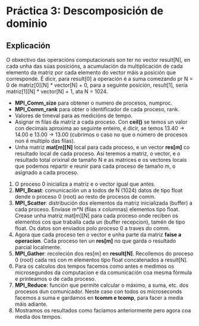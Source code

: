 # Práctica 3: Descomposición de dominio

## Explicación
O obxectivo das operacións computacionais son ter no vector result[N], en cada unha das súas posicións, a acumulación da multiplicación de cada elemento da matriz por cada elemento do vector máis a posición que corresponde. É dicir, para result[0] a operación é a suma comezando pr N = 0 de matriz[0][N] * vector[N] + 0, para a seguinte posición, result[1], sería matriz[1][N] * vector[N] + 1, ata N = 1024.
- **MPI_Comm_size** para obtener o numero de procesos, numproc.
- **MPI_Comm_rank** para obter o identificador de cada proceso, rank.
- Valores de timeval para as medicións de tempo.
- Asignar m filas da matriz a cada proceso. Con **ceil()** se temos un valor con decimais aproxima ao seguinte enteiro, é dicir, se temos 13.40 -> 14.00 e 13.00 -> 13.00 (cubrimos o caso no que o número de procesos non é multiplo das filas).
- Unha matriz **mat[m][N]** local para cada proceso, e un vector **res[m]** co resultado local de cada proceso.
Así teremos a matriz, o vector, e o resultado total orixinal de tamaño N e as matrices e os vectores locais que podemos repartir e reunir para cada proceso de tamaño m, o asignado a cada proceso.

1. O proceso 0 inicializa a matriz e o vector igual que antes.
2. **MPI_Bcast**: comunicación un a todos de N (1024) datos de tipo float dende o proceso 0 (root) ao resto de procesos de comm.
3. **MPI_Scatter**: distribución dos elementos da matriz inicializada (buffer) a cada proceso. Envíase m*N (filas x columnas) elementos tipo float. Crease unha matriz mat[m][N] para cada proceso onde reciben os elementos cos que traballa cada un (buffer recepcion), tamén de tipo float. Os datos son enviados polo proceso 0 a traves do comm.
4. Agora que cada proceso ten o vector e unha parte da matriz **faise a operacion**. Cada proceso ten un **res[m]** no que garda o resultado parcial localmente.
5. **MPI_Gather**: recoleción dos res[m] en **result[N]**. Recollemos do proceso 0 (root) cada res con m elementos tipo float concatenados a result[N].
6. Para os calculos dos tempos facemos como antes e medimos os microsegundos da computacion e da comunicación coa mesma fórmula e printeamos o de cada proceso. 
7. **MPI_Reduce**: función que permite calcular o máximo, a suma, etc. dos procesos dun comunicador. Neste caso con todos os microseconds facemos a suma e gardamos en **tcomm e tcomp**, para facer a media máis adiante.
8. Mostramos os resultados como facíamos anteriormente pero agora coa media dos tempos.